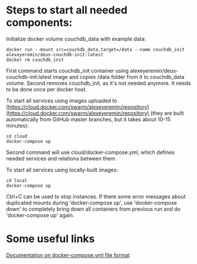 # Steps to start all needed components:

Initialize docker volume couchdb_data with example data:

    docker run --mount src=couchdb_data,target=/data --name couchdb_init alexeyeremin/deus-couchdb-init:latest
    docker rm couchdb_init

First command starts couchdb_init container using alexeyeremin/deus-couchdb-init:latest image and copies /data folder from it to couchdb_data volume.
Second removes couchdb_init, as it's not needed anymore.
It needs to be done once per docker host.

To start all services using images uploaded to [https://cloud.docker.com/swarm/alexeyeremin/repository](https://cloud.docker.com/swarm/alexeyeremin/repository) (they are built automatically from GitHub master branches, but it takes about 10-15 minutes):

    cd cloud
    docker-compose up

Second command will use cloud/docker-compose.yml, which defines needed services and relations between them.

To start all services using locally-built images:

    cd local
    docker-compose up

Ctrl+C can be used to stop instances. If there some error messages about duplicated mounts during 'docker-compose up', use 'docker-compose down' to completely bring down all containers from previous run and do 'docker-compose up' again.

# Some useful links

[Documentation on docker-compose.yml file format](https://docs.docker.com/compose/compose-file)